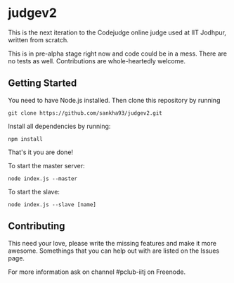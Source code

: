 judgev2
=======

This is the next iteration to the Codejudge online judge used at IIT Jodhpur, written from scratch.

This is in pre-alpha stage right now and code could be in a mess. There are no tests as well. Contributions are whole-heartedly welcome.

Getting Started
---------------
You need to have Node.js installed. Then clone this repository by running

    git clone https://github.com/sankha93/judgev2.git

Install all dependencies by running:

    npm install

That's it you are done!

To start the master server:

    node index.js --master

To start the slave:

    node index.js --slave [name]

Contributing
------------
This need your love, please write the missing features and make it more awesome. Somethings that you can help out with are listed on the Issues page.

For more information ask on channel #pclub-iitj on Freenode.
